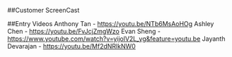 ##Customer ScreenCast

##Entry Videos
Anthony Tan - https://youtu.be/NTb6MsAoHOg
Ashley Chen - https://youtu.be/FvJcjZmgWzo
Evan Sheng - https://www.youtube.com/watch?v=yijolV2L_yg&feature=youtu.be
Jayanth Devarajan - https://youtu.be/Mf2dNRlkNW0